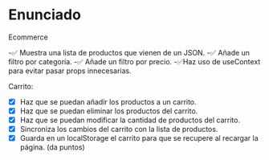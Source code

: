 
# Enunciado

Ecommerce

-✅ Muestra una lista de productos que vienen de un JSON. 
-✅ Añade un filtro por categoría. 
-✅ Añade un filtro por precio. 
-✅Haz uso de useContext para evitar pasar props innecesarias.

Carrito:

- [x] Haz que se puedan añadir los productos a un carrito.
- [x] Haz que se puedan eliminar los productos del carrito.
- [x] Haz que se puedan modificar la cantidad de productos del carrito.
- [x] Sincroniza los cambios del carrito con la lista de productos.
- [x] Guarda en un localStorage el carrito para que se recupere al recargar la página. (da puntos)
